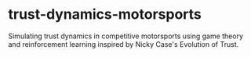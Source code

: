 # trust-dynamics-motorsports
Simulating trust dynamics in competitive motorsports using game theory and reinforcement learning inspired by Nicky Case's Evolution of Trust.
